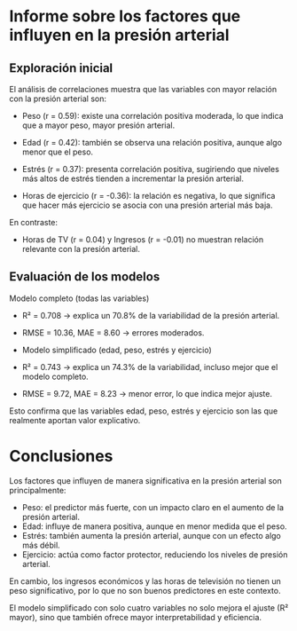 # Informe sobre los factores que influyen en la presión arterial
## Exploración inicial

El análisis de correlaciones muestra que las variables con mayor relación con la presión arterial son:

- Peso (r = 0.59): existe una correlación positiva moderada, lo que indica que a mayor peso, mayor presión arterial.

- Edad (r = 0.42): también se observa una relación positiva, aunque algo menor que el peso.

- Estrés (r = 0.37): presenta correlación positiva, sugiriendo que niveles más altos de estrés tienden a incrementar la presión arterial.

- Horas de ejercicio (r = -0.36): la relación es negativa, lo que significa que hacer más ejercicio se asocia con una presión arterial más baja.

En contraste:

- Horas de TV (r = 0.04) y Ingresos (r = -0.01) no muestran relación relevante con la presión arterial.

## Evaluación de los modelos

Modelo completo (todas las variables)

- R² = 0.708 → explica un 70.8% de la variabilidad de la presión arterial.

- RMSE = 10.36, MAE = 8.60 → errores moderados.

- Modelo simplificado (edad, peso, estrés y ejercicio)

- R² = 0.743 → explica un 74.3% de la variabilidad, incluso mejor que el modelo completo.

- RMSE = 9.72, MAE = 8.23 → menor error, lo que indica mejor ajuste.

Esto confirma que las variables edad, peso, estrés y ejercicio son las que realmente aportan valor explicativo.

# Conclusiones

Los factores que influyen de manera significativa en la presión arterial son principalmente:
- Peso: el predictor más fuerte, con un impacto claro en el aumento de la presión arterial.
- Edad: influye de manera positiva, aunque en menor medida que el peso.
- Estrés: también aumenta la presión arterial, aunque con un efecto algo más débil.
- Ejercicio: actúa como factor protector, reduciendo los niveles de presión arterial.

En cambio, los ingresos económicos y las horas de televisión no tienen un peso significativo, por lo que no son buenos predictores en este contexto.

El modelo simplificado con solo cuatro variables no solo mejora el ajuste (R² mayor), sino que también ofrece mayor interpretabilidad y eficiencia.
